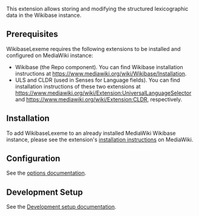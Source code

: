 This extension allows storing and modifying the structured lexicographic data in the Wikibase instance.

## Prerequisites

WikibaseLexeme requires the following extensions to be installed and configured on MediaWiki instance:
* Wikibase (the Repo component). You can find Wikibase installation instructions at https://www.mediawiki.org/wiki/Wikibase/Installation.
* ULS and CLDR (used in Senses for Language fields). You can find installation instructions of these two extensions at https://www.mediawiki.org/wiki/Extension:UniversalLanguageSelector and https://www.mediawiki.org/wiki/Extension:CLDR, respectively.

## Installation

To add WikibaseLexeme to an already installed MediaWiki Wikibase instance, please see the extension's [installation instructions](https://www.mediawiki.org/wiki/Extension:WikibaseLexeme) on MediaWiki.

## Configuration

See the [options documentation](https://doc.wikimedia.org/WikibaseLexeme/master/php/docs_topics_options.html).

## Development Setup

See the [Development setup documentation](README-dev.md).
